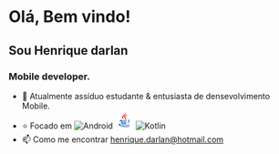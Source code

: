 
 # Olá, Bem vindo! 
 ## Sou Henrique darlan</h1>

 
### Mobile developer.
 
- :briefcase: Atualmente assíduo estudante & entusiasta de densevolvimento Mobile.
- :star: Focado em ![Android](https://img.shields.io/badge/-Android-black?style=flat-square&logo=android)  ![Java](java.png) ![Kotlin](https://img.shields.io/badge/-Kotlin-black?style=flat-square&logo=kotlin) 
- 📫 Como me encontrar henrique.darlan@hotmail.com
